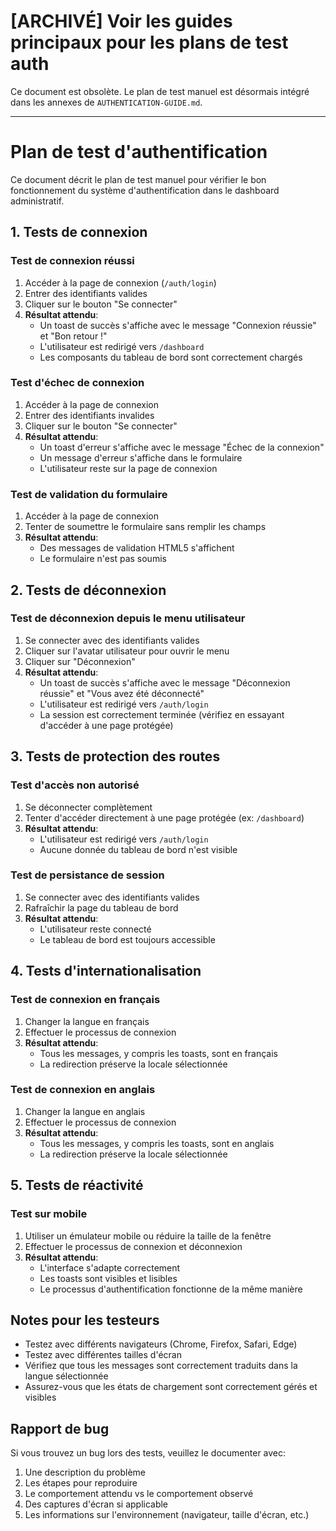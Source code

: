 # [ARCHIVÉ] Voir les guides principaux pour les plans de test auth

Ce document est obsolète. Le plan de test manuel est désormais intégré dans les annexes de `AUTHENTICATION-GUIDE.md`.

---

# Plan de test d'authentification

Ce document décrit le plan de test manuel pour vérifier le bon fonctionnement du système d'authentification dans le dashboard administratif.

## 1. Tests de connexion

### Test de connexion réussi

1. Accéder à la page de connexion (`/auth/login`)
2. Entrer des identifiants valides
3. Cliquer sur le bouton "Se connecter"
4. **Résultat attendu**:
   - Un toast de succès s'affiche avec le message "Connexion réussie" et "Bon retour !"
   - L'utilisateur est redirigé vers `/dashboard`
   - Les composants du tableau de bord sont correctement chargés

### Test d'échec de connexion

1. Accéder à la page de connexion
2. Entrer des identifiants invalides
3. Cliquer sur le bouton "Se connecter"
4. **Résultat attendu**:
   - Un toast d'erreur s'affiche avec le message "Échec de la connexion"
   - Un message d'erreur s'affiche dans le formulaire
   - L'utilisateur reste sur la page de connexion

### Test de validation du formulaire

1. Accéder à la page de connexion
2. Tenter de soumettre le formulaire sans remplir les champs
3. **Résultat attendu**:
   - Des messages de validation HTML5 s'affichent
   - Le formulaire n'est pas soumis

## 2. Tests de déconnexion

### Test de déconnexion depuis le menu utilisateur

1. Se connecter avec des identifiants valides
2. Cliquer sur l'avatar utilisateur pour ouvrir le menu
3. Cliquer sur "Déconnexion"
4. **Résultat attendu**:
   - Un toast de succès s'affiche avec le message "Déconnexion réussie" et "Vous avez été déconnecté"
   - L'utilisateur est redirigé vers `/auth/login`
   - La session est correctement terminée (vérifiez en essayant d'accéder à une page protégée)

## 3. Tests de protection des routes

### Test d'accès non autorisé

1. Se déconnecter complètement
2. Tenter d'accéder directement à une page protégée (ex: `/dashboard`)
3. **Résultat attendu**:
   - L'utilisateur est redirigé vers `/auth/login`
   - Aucune donnée du tableau de bord n'est visible

### Test de persistance de session

1. Se connecter avec des identifiants valides
2. Rafraîchir la page du tableau de bord
3. **Résultat attendu**:
   - L'utilisateur reste connecté
   - Le tableau de bord est toujours accessible

## 4. Tests d'internationalisation

### Test de connexion en français

1. Changer la langue en français
2. Effectuer le processus de connexion
3. **Résultat attendu**:
   - Tous les messages, y compris les toasts, sont en français
   - La redirection préserve la locale sélectionnée

### Test de connexion en anglais

1. Changer la langue en anglais
2. Effectuer le processus de connexion
3. **Résultat attendu**:
   - Tous les messages, y compris les toasts, sont en anglais
   - La redirection préserve la locale sélectionnée

## 5. Tests de réactivité

### Test sur mobile

1. Utiliser un émulateur mobile ou réduire la taille de la fenêtre
2. Effectuer le processus de connexion et déconnexion
3. **Résultat attendu**:
   - L'interface s'adapte correctement
   - Les toasts sont visibles et lisibles
   - Le processus d'authentification fonctionne de la même manière

## Notes pour les testeurs

- Testez avec différents navigateurs (Chrome, Firefox, Safari, Edge)
- Testez avec différentes tailles d'écran
- Vérifiez que tous les messages sont correctement traduits dans la langue sélectionnée
- Assurez-vous que les états de chargement sont correctement gérés et visibles

## Rapport de bug

Si vous trouvez un bug lors des tests, veuillez le documenter avec:

1. Une description du problème
2. Les étapes pour reproduire
3. Le comportement attendu vs le comportement observé
4. Des captures d'écran si applicable
5. Les informations sur l'environnement (navigateur, taille d'écran, etc.)

